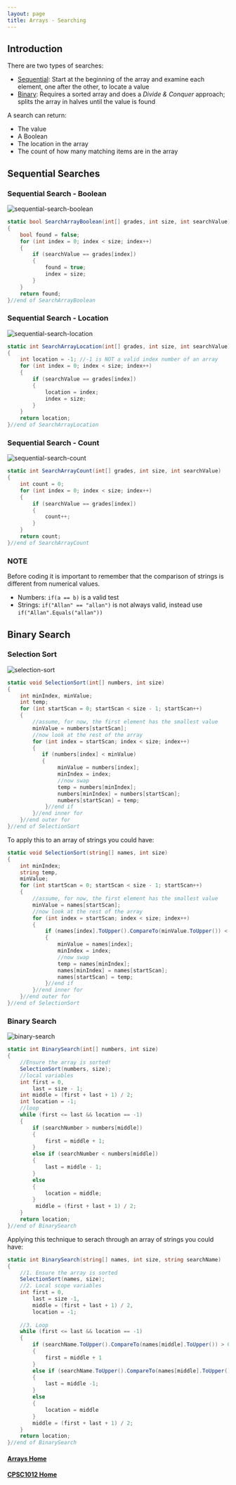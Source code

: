 ```yaml
---
layout: page
title: Arrays - Searching
---
```


## Introduction
There are two types of searches:
*  [Sequential](#sequesntial): Start at the beginning of the array and examine each element, one after the other, to locate a value
*  [Binary](#binary): Requires a sorted array and does a _Divide & Conquer_ approach; splits the array in halves until the value is found

A search can return:
*  The value
*  A Boolean
*  The location in the array
*  The count of how many matching items are in the array

## <a id="sequential">Sequential Searches</a>
### Sequential Search - Boolean
![sequential-search-boolean](files/sequential-search-boolean.jpg)

```csharp
static bool SearchArrayBoolean(int[] grades, int size, int searchValue)
{
    bool found = false;
    for (int index = 0; index < size; index++)
    {
        if (searchValue == grades[index])
        { 
            found = true;
            index = size;
        }
    }
    return found;
}//end of SearchArrayBoolean
```

### Sequential Search - Location
![sequential-search-location](files/sequential-search-location.jpg)

```csharp
static int SearchArrayLocation(int[] grades, int size, int searchValue)
{
    int location = -1; //-1 is NOT a valid index number of an array
    for (int index = 0; index < size; index++)
    {
        if (searchValue == grades[index])
        {
            location = index;
            index = size;
        }
    }
    return location;
}//end of SearchArrayLocation
```

### Sequential Search - Count
![sequential-search-count](files/sequential-search-count.jpg)

```csharp
static int SearchArrayCount(int[] grades, int size, int searchValue)
{
    int count = 0;
    for (int index = 0; index < size; index++)
    {
        if (searchValue == grades[index])
        {
            count++;
        }
    }
    return count;
}//end of SearchArrayCount
```

### NOTE
Before coding it is important to remember that the comparison of strings is different from numerical values.
*  Numbers: `if(a == b)` is a valid test
*  Strings: `if("Allan" == "allan")` is not always valid, instead use `if("Allan".Equals("allan"))`

## <a id="binary">Binary Search</a>
### Selection Sort
![selection-sort](files/selection-sort.jpg)

```csharp
static void SelectionSort(int[] numbers, int size)
{
    int minIndex, minValue;
    int temp;
    for (int startScan = 0; startScan < size - 1; startScan++)
    {
        //assume, for now, the first element has the smallest value
        minValue = numbers[startScan];
        //now look at the rest of the array
        for (int index = startScan; index < size; index++)
        {
           if (numbers[index] < minValue)
           {
                minValue = numbers[index];
                minIndex = index;
                //now swap
                temp = numbers[minIndex];
                numbers[minIndex] = numbers[startScan];
                numbers[startScan] = temp;
            }//end if
        }//end inner for
    }//end outer for
}//end of SelectionSort
```

To apply this to an array of strings you could have:

```csharp
static void SelectionSort(string[] names, int size)
{
    int minIndex;
    string temp,
    minValue;
    for (int startScan = 0; startScan < size - 1; startScan++)
    {
        //assume, for now, the first element has the smallest value
        minValue = names[startScan];
        //now look at the rest of the array
        for (int index = startScan; index < size; index++)
        {
            if (names[index].ToUpper().CompareTo(minValue.ToUpper()) < 0)
            {
                minValue = names[index];
                minIndex = index;
                //now swap
                temp = names[minIndex];
                names[minIndex] = names[startScan];
                names[startScan] = temp;
            }//end if
        }//end inner for
    }//end outer for
}//end of SelectionSort
```

### Binary Search
![binary-search](files/binary-search.jpg)

```csharp
static int BinarySearch(int[] numbers, int size)
{
    //Ensure the array is sorted!
    SelectionSort(numbers, size);
    //local variables
    int first = 0, 
        last = size - 1;
    int middle = (first + last + 1) / 2;
    int location = -1;
    //loop 
    while (first <= last && location == -1)
    {
        if (searchNumber > numbers[middle])
        {
            first = middle + 1;
        }
        else if (searchNumber < numbers[middle])
        {
            last = middle - 1;
        }
        else
        {
            location = middle;
        }
         middle = (first + last + 1) / 2;
    }
    return location;
}//end of BinarySearch
```

Applying this technique to serach through an array of strings you could have:

```csharp
static int BinarySearch(string[] names, int size, string searchName)
{
    //1. Ensure the array is sorted
    SelectionSort(names, size);
    //2. Local scope variables
    int first = 0,
        last = size -1,
        middle = (first + last + 1) / 2,
        location = -1;
    
    //3. Loop
    while (first <= last && location == -1)
    {
        if (searchName.ToUpper().CompareTo(names[middle].ToUpper()) > 0)
        {
            first = middle + 1
        }
        else if (searchName.ToUpper().CompareTo(names[middle].ToUpper()) < 0)
        {
            last = middle -1;
        }
        else
        {
            location = middle
        }
        middle = (first + last + 1) / 2;
    }
    return location;
}//end of BinarySearch
```

#### [Arrays Home](index.md)
#### [CPSC1012 Home](../)